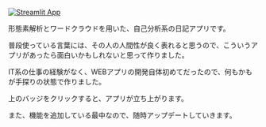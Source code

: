 [![Streamlit App](https://static.streamlit.io/badges/streamlit_badge_black_white.svg)](https://tmym-a-your-words-lab-start-b53yp6.streamlitapp.com/)

形態素解析とワードクラウドを用いた、自己分析系の日記アプリです。

普段使っている言葉には、その人の人間性が良く表れると思うので、こういうアプリがあったら面白いかもしれないと思って作りました。

IT系の仕事の経験がなく、WEBアプリの開発自体初めてだったので、何もかもが手探りの状態で作りました。

上のバッジをクリックすると、アプリが立ち上がります。

また、機能を追加している最中なので、随時アップデートしていきます。
